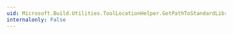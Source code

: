 ```yaml
---
uid: Microsoft.Build.Utilities.ToolLocationHelper.GetPathToStandardLibraries(System.String,System.String,System.String,System.String)
internalonly: False
---
```

